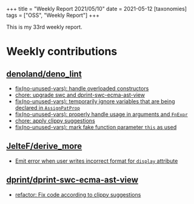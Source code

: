 +++
title = "Weekly Report 2021/05/10"
date = 2021-05-12
[taxonomies]
tags = ["OSS", "Weekly Report"]
+++

This is my 33rd weekly report.

<!-- more -->

# Weekly contributions

## [denoland/deno_lint](https://github.com/denoland/deno_lint)

- [fix(no-unused-vars): handle overloaded constructors](https://github.com/denoland/deno_lint/pull/692)
- [chore: upgrade swc and dprint-swc-ecma-ast-view](https://github.com/denoland/deno_lint/pull/689)
- [fix(no-unused-vars): temporarily ignore variables that are being declared in `AssignPatProp`](https://github.com/denoland/deno_lint/pull/688)
- [fix(no-unused-vars): properly handle usage in arguments and `FnExpr`](https://github.com/denoland/deno_lint/pull/686)
- [chore: apply clippy suggestions](https://github.com/denoland/deno_lint/pull/685)
- [fix(no-unused-vars): mark fake function parameter `this` as used](https://github.com/denoland/deno_lint/pull/678)

## [JelteF/derive_more](https://github.com/JelteF/derive_more)

- [Emit error when user writes incorrect format for `display` attribute](https://github.com/JelteF/derive_more/pull/160)

## [dprint/dprint-swc-ecma-ast-view](https://github.com/dprint/dprint-swc-ecma-ast-view)

- [refactor: Fix code according to clippy suggestions](https://github.com/dprint/dprint-swc-ecma-ast-view/pull/20)


